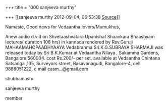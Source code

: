 +++
title = "000 sanjeeva murthy"

+++
[[sanjeeva murthy	2012-09-04, 06:53:38 [Source](https://groups.google.com/g/samskrita/c/KgaFSj5KdB8)]]









Namaste, Good news for Vedaantha lovers/Mumukhus,

Anew audio d.v.d on Shvetaashvatara Upanishat Shaankara Bhaashyam
lectures( duration 108 hrs) in kannada rendered by Rev.Guruji
MAHAAMAHOPAADHYAAYA Vedabrahma Sri.K.G.SUBRAYA SHARMAJI was released today by Sri B.K.Kumar at Vedaantha Nilaya , Sakamma Gardens, Bangalore 560004. cost Rs.200/- per set. available at Vedaantha Chintana Satsanga ,135, Surveyors street, Basavanagudi, Bangalore-4, cell 9886051222, e mail [casm...@gmail.com]()

shubhamastu

sanjeeva murthy

member

